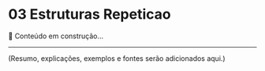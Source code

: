 # 03 Estruturas Repeticao

📌 Conteúdo em construção...

---

(Resumo, explicações, exemplos e fontes serão adicionados aqui.)
